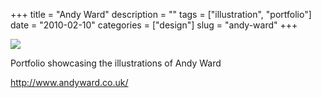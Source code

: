 +++
title = "Andy Ward"
description = ""
tags = ["illustration", "portfolio"]
date = "2010-02-10"
categories = ["design"]
slug = "andy-ward"
+++


 

  <div id="screens-thumbs" class="clearfix">
    <div class="txt-center" id="design-submission"><a href="http://www.andyward.co.uk/"><img id='bluga-thumbnail-2298' class='bluga-thumbnail large' src='//konigi.com/media/bluga/
wt4b7280374035c_large.jpg'/></a></div>  
  </div>   
<p>Portfolio showcasing the illustrations of Andy Ward</p>

<p><a href="http://www.andyward.co.uk/">http://www.andyward.co.uk/</a></p>




